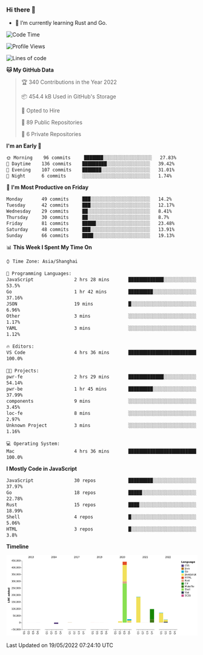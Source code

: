 ### Hi there 👋

- 🌱 I’m currently learning Rust and Go.

<!--START_SECTION:waka-->
![Code Time](http://img.shields.io/badge/Code%20Time-378%20hrs%203%20mins-blue)

![Profile Views](http://img.shields.io/badge/Profile%20Views-0-blue)

![Lines of code](https://img.shields.io/badge/From%20Hello%20World%20I%27ve%20Written-852%20Thousand%20lines%20of%20code-blue)

**🐱 My GitHub Data** 

> 🏆 340 Contributions in the Year 2022
 > 
> 📦 454.4 kB Used in GitHub's Storage 
 > 
> 💼 Opted to Hire
 > 
> 📜 89 Public Repositories 
 > 
> 🔑 6 Private Repositories  
 > 
**I'm an Early 🐤** 

```text
🌞 Morning    96 commits     ███████░░░░░░░░░░░░░░░░░░   27.83% 
🌆 Daytime    136 commits    █████████░░░░░░░░░░░░░░░░   39.42% 
🌃 Evening    107 commits    ███████░░░░░░░░░░░░░░░░░░   31.01% 
🌙 Night      6 commits      ░░░░░░░░░░░░░░░░░░░░░░░░░   1.74%

```
📅 **I'm Most Productive on Friday** 

```text
Monday       49 commits     ███░░░░░░░░░░░░░░░░░░░░░░   14.2% 
Tuesday      42 commits     ███░░░░░░░░░░░░░░░░░░░░░░   12.17% 
Wednesday    29 commits     ██░░░░░░░░░░░░░░░░░░░░░░░   8.41% 
Thursday     30 commits     ██░░░░░░░░░░░░░░░░░░░░░░░   8.7% 
Friday       81 commits     █████░░░░░░░░░░░░░░░░░░░░   23.48% 
Saturday     48 commits     ███░░░░░░░░░░░░░░░░░░░░░░   13.91% 
Sunday       66 commits     ████░░░░░░░░░░░░░░░░░░░░░   19.13%

```


📊 **This Week I Spent My Time On** 

```text
⌚︎ Time Zone: Asia/Shanghai

💬 Programming Languages: 
JavaScript               2 hrs 28 mins       █████████████░░░░░░░░░░░░   53.5% 
Go                       1 hr 42 mins        █████████░░░░░░░░░░░░░░░░   37.16% 
JSON                     19 mins             █░░░░░░░░░░░░░░░░░░░░░░░░   6.96% 
Other                    3 mins              ░░░░░░░░░░░░░░░░░░░░░░░░░   1.17% 
YAML                     3 mins              ░░░░░░░░░░░░░░░░░░░░░░░░░   1.12%

🔥 Editors: 
VS Code                  4 hrs 36 mins       █████████████████████████   100.0%

🐱‍💻 Projects: 
pwr-fe                   2 hrs 29 mins       █████████████░░░░░░░░░░░░   54.14% 
pwr-be                   1 hr 45 mins        █████████░░░░░░░░░░░░░░░░   37.99% 
components               9 mins              ░░░░░░░░░░░░░░░░░░░░░░░░░   3.45% 
loc-fe                   8 mins              ░░░░░░░░░░░░░░░░░░░░░░░░░   2.97% 
Unknown Project          3 mins              ░░░░░░░░░░░░░░░░░░░░░░░░░   1.16%

💻 Operating System: 
Mac                      4 hrs 36 mins       █████████████████████████   100.0%

```

**I Mostly Code in JavaScript** 

```text
JavaScript               30 repos            █████████░░░░░░░░░░░░░░░░   37.97% 
Go                       18 repos            █████░░░░░░░░░░░░░░░░░░░░   22.78% 
Rust                     15 repos            ████░░░░░░░░░░░░░░░░░░░░░   18.99% 
Shell                    4 repos             █░░░░░░░░░░░░░░░░░░░░░░░░   5.06% 
HTML                     3 repos             █░░░░░░░░░░░░░░░░░░░░░░░░   3.8%

```


**Timeline**

![Chart not found](https://raw.githubusercontent.com/elton/elton/main/charts/bar_graph.png) 


 Last Updated on 19/05/2022 07:24:10 UTC
<!--END_SECTION:waka-->

<!--
**elton/elton** is a ✨ _special_ ✨ repository because its `README.md` (this file) appears on your GitHub profile.

Here are some ideas to get you started:

- 🔭 I’m currently working on ...
- 🌱 I’m currently learning ...
- 👯 I’m looking to collaborate on ...
- 🤔 I’m looking for help with ...
- 💬 Ask me about ...
- 📫 How to reach me: ...
- 😄 Pronouns: ...
- ⚡ Fun fact: ...
-->
